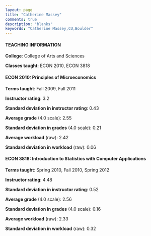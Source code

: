 ```yaml
---
layout: page
title: "Catherine Massey" 
comments: true
description: "blanks"
keywords: "Catherine Massey,CU,Boulder"
---
```

<head>
<script src="https://ajax.googleapis.com/ajax/libs/jquery/2.1.3/jquery.min.js"></script>
<script src="https://dl.dropboxusercontent.com/s/pc42nxpaw1ea4o9/highcharts.js?dl=0"></script>
<!-- <script src="../assets/js/highcharts.js"></script> -->
<style type="text/css">@font-face {
	font-family: "Bebas Neue";
	src: url(https://www.filehosting.org/file/details/544349/BebasNeue Regular.otf) format("opentype");
	}
	h1.Bebas { 
		font-family: "Bebas Neue", Verdana, Tahoma;
	}
</style>
</head>
	   
#### TEACHING INFORMATION

**College**: College of Arts and Sciences

**Classes taught**: ECON 2010, ECON 3818

#### ECON 2010: Principles of Microeconomics

**Terms taught**: Fall 2009, Fall 2011

**Instructor rating**: 3.2

**Standard deviation in instructor rating**: 0.43

**Average grade** (4.0 scale): 2.55

**Standard deviation in grades** (4.0 scale): 0.21

**Average workload** (raw): 2.42

**Standard deviation in workload** (raw): 0.06

#### ECON 3818: Introduction to Statistics with Computer  Applications

**Terms taught**: Spring 2010, Fall 2010, Spring 2012

**Instructor rating**: 4.48

**Standard deviation in instructor rating**: 0.52

**Average grade** (4.0 scale): 2.56

**Standard deviation in grades** (4.0 scale): 0.16

**Average workload** (raw): 2.33

**Standard deviation in workload** (raw): 0.32

